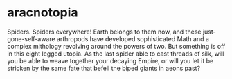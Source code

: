 # aracnotopia
Spiders. Spiders everywhere! Earth belongs to them now, and these just-gone-self-aware arthropods have developed sophisticated Math and a complex mithology revolving around the powers of two. But something is off in this eight legged utopia. As the last spider able to cast threads of silk, will you be able to weave together your decaying Empire, or will you let it be stricken by the same fate that befell the biped giants in aeons past?
